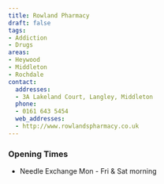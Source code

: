 ```yaml
---
title: Rowland Pharmacy
draft: false
tags:
- Addiction
- Drugs
areas:
- Heywood
- Middleton
- Rochdale
contact:
  addresses:
  - 3A Lakeland Court, Langley, Middleton
  phone:
  - 0161 643 5454
  web_addresses:
  - http://www.rowlandspharmacy.co.uk
---
```


### Opening Times
* Needle Exchange Mon - Fri & Sat morning

